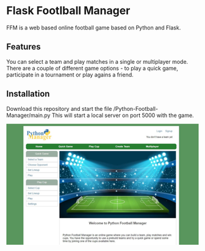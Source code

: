 # Flask Footlball Manager

FFM is a web based online football game based on Python and Flask.

## Features
You can select a team and play matches in a single or multiplayer mode.
There are a couple of different game options - to play a quick game, participate in a tournament or play agains a friend.

## Installation

Download this repository and start the file /Python-Football-Manager/main.py
This will start a local server on port 5000 with the game.

![FM preview](application/static/images/fm-preview.JPG)
